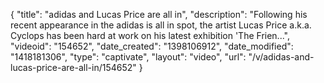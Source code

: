 {
    "title": "adidas and Lucas Price are all in",
    "description": "Following his recent appearance in the adidas is all in spot, the artist Lucas Price a.k.a. Cyclops has been hard at work on his latest exhibition 'The Frien...",
    "videoid": "154652",
    "date_created": "1398106912",
    "date_modified": "1418181306",
    "type": "captivate",
    "layout": "video",
    "url": "\/v\/adidas-and-lucas-price-are-all-in\/154652"
}